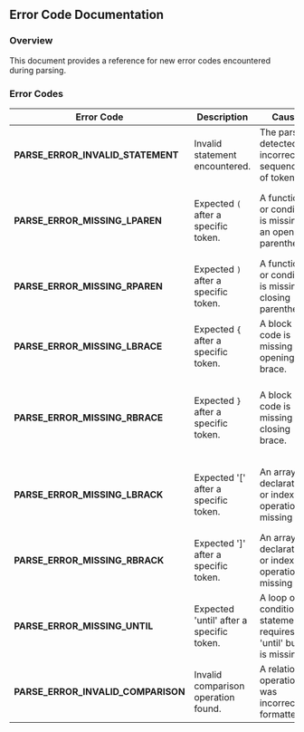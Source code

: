 ## Error Code Documentation

### Overview
This document provides a reference for new error codes encountered during parsing. 

### Error Codes

| Error Code | Description | Cause | Example | Solution |
|------------|-------------|-------|---------|------------|
| **PARSE_ERROR_INVALID_STATEMENT** | Invalid statement encountered. | The parser detected an incorrect sequence of tokens. | ``` if (x == 5) ! ``` Missing block/statement. | Use proper syntax for statements. |
| **PARSE_ERROR_MISSING_LPAREN** | Expected `(` after a specific token. | A function or condition is missing an opening parenthesis. | ``` if x > 5) ``` Missing `(` before `x`. | Ensure conditions and function calls start with `(`. |
| **PARSE_ERROR_MISSING_RPAREN** | Expected `)` after a specific token. | A function or condition is missing a closing parenthesis. | ``` if (x > 5 ``` Missing `)` after `5`. | Ensure all opened parentheses are properly closed. |
| **PARSE_ERROR_MISSING_LBRACE** | Expected `{` after a specific token. | A block of code is missing an opening brace. | ``` if (x > 5) return x; ``` Missing `{}` for multi-line blocks. | Use `{}` to define code blocks properly. |
| **PARSE_ERROR_MISSING_RBRACE** | Expected `}` after a specific token. | A block of code is missing a closing brace. | ``` { int x = 5; ``` Missing `}` at the end. | Ensure all opened braces `{` have a matching closing brace `}`. |
| **PARSE_ERROR_MISSING_LBRACK** | Expected '[' after a specific token. | An array declaration or index operation is missing `[` . | ``` int arr 5]; ``` Missing `[` before `5]`. | Use `[` correctly in array declarations and indexing. |
| **PARSE_ERROR_MISSING_RBRACK** | Expected ']' after a specific token. | An array declaration or index operation is missing `]` . | ``` int arr[5; ``` Missing `]` after `5`. | Ensure array brackets are properly closed. |
| **PARSE_ERROR_MISSING_UNTIL** | Expected 'until' after a specific token. | A loop or conditional statement requires 'until' but it is missing. | ``` repeat { x = x + 5; } (x == 5)``` Missing `until` keyword. | Ensure that `until` is properly included in loop constructs. |
| **PARSE_ERROR_INVALID_COMPARISON** | Invalid comparison operation found. | A relational operation was incorrectly formatted. | ``` if (x =+ 5) ``` `=+` is invalid. | Use valid comparison operators such as `==`, `!=`, `<=`, `>=`. |


